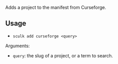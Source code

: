 Adds a project to the manifest from Curseforge.

## Usage

- `sculk add curseforge <query>`

Arguments:

- `query`: the slug of a project, or a term to search.
